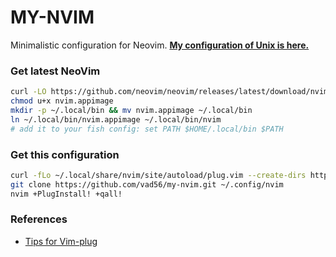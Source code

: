 # MY-NVIM
Minimalistic configuration for Neovim.
**[My configuration of Unix is here.](https://github.com/vad56/config)**

### Get latest NeoVim
```bash
curl -LO https://github.com/neovim/neovim/releases/latest/download/nvim.appimage
chmod u+x nvim.appimage
mkdir -p ~/.local/bin && mv nvim.appimage ~/.local/bin
ln ~/.local/bin/nvim.appimage ~/.local/bin/nvim
# add it to your fish config: set PATH $HOME/.local/bin $PATH
```

### Get this configuration
```bash
curl -fLo ~/.local/share/nvim/site/autoload/plug.vim --create-dirs https://raw.githubusercontent.com/junegunn/vim-plug/master/plug.vim
git clone https://github.com/vad56/my-nvim.git ~/.config/nvim
nvim +PlugInstall! +qall!
```

### References
- [Tips for Vim-plug](https://github.com/junegunn/vim-plug/wiki/tips)
